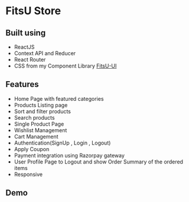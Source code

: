 
# FitsU Store


## Built using

- ReactJS
- Context API and Reducer
- React Router
- CSS from my Component Library [FitsU-UI](https://fitsu-ui-design.netlify.app/)


## Features

* Home Page with featured categories
* Products Listing page
* Sort and filter products
* Search products
* Single Product Page
* Wishlist Management
* Cart Management
* Authentication(SignUp , Login , Logout)
* Apply Coupon
* Payment integration using Razorpay gateway
* User Profile Page to Logout and show Order Summary of the ordered items
* Responsive

## Demo



